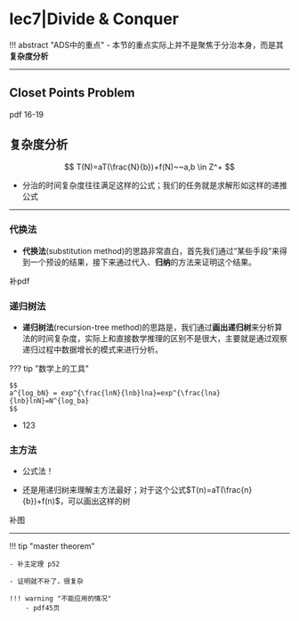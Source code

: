 # lec7|Divide & Conquer

!!! abstract "ADS中的重点"
    - 本节的重点实际上并不是聚焦于分治本身，而是其**复杂度分析**


---

## Closet Points Problem

pdf 16-19


## 复杂度分析

$$
T(N)=aT(\frac{N}{b})+f(N)~~a,b \in Z^+
$$

- 分治的时间复杂度往往满足这样的公式；我们的任务就是求解形如这样的递推公式

---

### 代换法

- **代换法**(substitution method)的思路非常直白，首先我们通过“某些手段”来得到一个预设的结果，接下来通过代入、**归纳**的方法来证明这个结果。

补pdf

### 递归树法

- **递归树法**(recursion-tree method)的思路是，我们通过**画出递归树**来分析算法的时间复杂度，实际上和直接数学推理的区别不是很大，主要就是通过观察递归过程中数据增长的模式来进行分析。

??? tip "数学上的工具"
    
    $$
    a^{log_bN} = exp^{\frac{lnN}{lnb}lna}=exp^{\frac{lna}{lnb}lnN}=N^{log_ba}
    $$

- 123

### 主方法

- 公式法！

- 还是用递归树来理解主方法最好；对于这个公式$T(n)=aT(\frac{n}{b})+f(n)$，可以画出这样的树

补图

---

!!! tip "master theorem"
    
    - 补主定理 p52

    - 证明就不补了，很复杂

    !!! warning "不能应用的情况"
        - pdf45页








